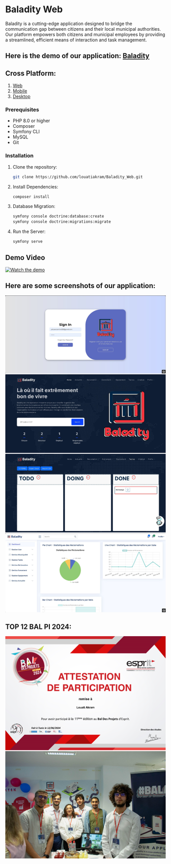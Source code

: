 # Baladity Web

Baladity is a cutting-edge application designed to bridge the communication gap between citizens and their local municipal authorities. Our platform empowers both citizens and municipal employees by providing a streamlined, efficient means of interaction and task management.

## Here is the demo of our application: [Baladity](https://www.youtube.com/watch?v=_SEiQ2j_JvM)

## Cross Platform:
1) [Web](https://github.com/louatiakram/Baladity_Web)
2) [Mobile](https://github.com/louatiakram/Baladity_Mobile)
3) [Desktop](https://github.com/louatiakram/Baladity_Desktop)

### Prerequisites

- PHP 8.0 or higher
- Composer
- Symfony CLI
- MySQL
- Git

### Installation

1. Clone the repository:
   ```sh
   git clone https://github.com/louatiakram/Baladity_Web.git
   ```
   
2. Install Dependencies:
   ```sh
   composer install
   ```

3. Database Migration:
   ```sh
   symfony console doctrine:database:create
   symfony console doctrine:migrations:migrate
   ```

4. Run the Server:
   ```sh
   symfony serve
   ```

## Demo Video

[![Watch the demo](https://img.youtube.com/vi/_SEiQ2j_JvM/maxresdefault.jpg)](https://youtu.be/_SEiQ2j_JvM?si=keT4Lrc2SMhwkj7O)

## Here are some screenshots of our application:

<p align="center">
 <img src="public/images//img1.jpg">
 <img src="public/images//img2.jpg">
 <img src="public/images//img4.jpg">
 <img src="public/images//img5.jpg">
</p>

## TOP 12 BAL PI 2024:

<p align="center">
 <img src="public/images//imgx.png">
 <img src="public/images//img6.jpg">
</p>
